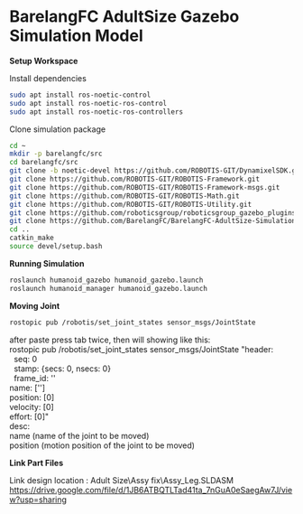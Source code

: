 # BarelangFC AdultSize Gazebo Simulation Model

**Setup Workspace**

Install dependencies

```bash
sudo apt install ros-noetic-control
sudo apt install ros-noetic-ros-control
sudo apt install ros-noetic-ros-controllers
```

Clone simulation package

```bash
cd ~
mkdir -p barelangfc/src
cd barelangfc/src
git clone -b noetic-devel https://github.com/ROBOTIS-GIT/DynamixelSDK.git
git clone https://github.com/ROBOTIS-GIT/ROBOTIS-Framework.git
git clone https://github.com/ROBOTIS-GIT/ROBOTIS-Framework-msgs.git
git clone https://github.com/ROBOTIS-GIT/ROBOTIS-Math.git
git clone https://github.com/ROBOTIS-GIT/ROBOTIS-Utility.git
git clone https://github.com/roboticsgroup/roboticsgroup_gazebo_plugins.git
git clone https://github.com/BarelangFC/BarelangFC-AdultSize-Simulation.git
cd ..
catkin_make
source devel/setup.bash 
```

**Running Simulation**

```bash
roslaunch humanoid_gazebo humanoid_gazebo.launch
roslaunch humanoid_manager humanoid_gazebo.launch
```

**Moving Joint**

```bash
rostopic pub /robotis/set_joint_states sensor_msgs/JointState
```
after paste press tab twice, then will showing like this: \
rostopic pub /robotis/set_joint_states sensor_msgs/JointState "header:\
&nbsp;&nbsp;seq: 0\
&nbsp;&nbsp;stamp: {secs: 0, nsecs: 0}\
&nbsp;&nbsp;frame_id: ''\
name: ['']\
position: [0]\
velocity: [0]\
effort: [0]"\
desc:\
name (name of the joint to be moved)\
position (motion position of the joint to be moved)

**Link Part Files**

Link design location : Adult Size\Assy fix\Assy_Leg.SLDASM \
https://drive.google.com/file/d/1JB6ATBQTLTad41ta_7nGuA0eSaegAw7J/view?usp=sharing
